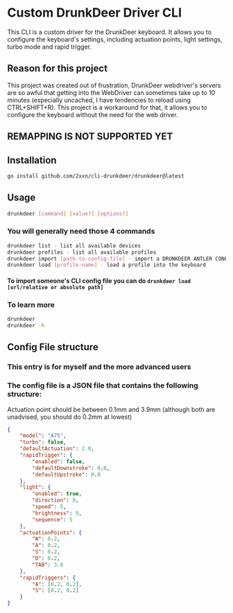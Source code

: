 # Custom DrunkDeer Driver CLI
This CLI is a custom driver for the DrunkDeer keyboard. It allows you to configure the keyboard's settings, including actuation points, light settings, turbo mode and rapid trigger.

## Reason for this project
This project was created out of frustration, DrunkDeer webdriver's servers are so awful that getting into the WebDriver can sometimes take up to 10 minutes (especially uncached, I have tendencies to reload using CTRL+SHIFT+R). This project is a workaround for that, it allows you to configure the keyboard without the need for the web driver.

## REMAPPING IS NOT SUPPORTED YET

## Installation
```bash
go install github.com/2xxn/cli-drunkdeer/drunkdeer@latest
```

## Usage
```bash
drunkdeer [command] [value?] [options?]
```

### You will generally need those 4 commands
```bash
drunkdeer list - list all available devices
drunkdeer profiles - list all available profiles
drunkdeer import [path-to-config-file] - import a DRUNKDEER ANTLER CONFIG FILE
drunkdeer load [profile-name] - load a profile into the keyboard
```
#### To import someone's CLI config file you can do `drunkdeer load [url/relative or absolute path]`


### To learn more
```bash
drunkdeer
drunkdeer -h
```

## Config File structure
### This entry is for myself and the more advanced users
### The config file is a JSON file that contains the following structure:
<!-- <p>List of character names can be found in [this file](https://github.com/2xxn/cli-drunkdeer/pkg/consts.go)</p> -->
<p>Actuation point should be between 0.1mm and 3.9mm (although both are unadvised, you should do 0.2mm at lowest)</p>

```json
{
    "model": "A75",
    "turbo": false,
    "defaultActuation": 2.0,
    "rapidTrigger": {
        "enabled": false,
        "defaultDownstroke": 0.0,
        "defaultUpstroke": 0.0
    },
    "light": {
        "enabled": true,
        "direction": 0,
        "speed": 5,
        "brightness": 9,
        "sequence": 5
    },
    "actuationPoints": {
        "W": 0.2,
        "A": 0.2,
        "S": 0.2,
        "D": 0.2,
        "TAB": 3.8
    },
    "rapidTriggers": {
        "A": [0.2, 0.2],
        "S": [0.2, 0.2]
    }
}
```